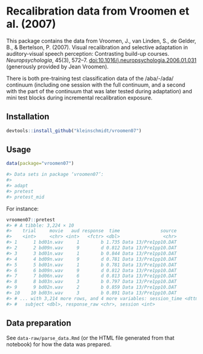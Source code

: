 # Recalibration data from Vroomen et al. (2007)

This package contains the data from Vroomen, J., van Linden, S., de Gelder, B.,
& Bertelson, P. (2007).  Visual recalibration and selective adaptation in
auditory-visual speech perception: Contrasting build-up courses.
_Neuropsychologia_, 45(3),
572–7.
[doi:10.1016/j.neuropsychologia.2006.01.031](https://doi.org/10.1016/j.neuropsychologia.2006.01.031) (generously provided by Jean Vroomen).

There is both pre-training test classification data of the /aba/-/ada/ continuum
(including one session with the full continuum, and a second with the part of
the continuum that was later tested during adaptation) and mini test blocks
during incremental recalibration exposure.

## Installation

```r
devtools::install_github("kleinschmidt/vroomen07")
```

## Usage

```r
data(package="vroomen07")

#> Data sets in package ‘vroomen07’:
#> 
#> adapt
#> pretest
#> pretest_mid
```

For instance:

``` r
vroomen07::pretest
#> # A tibble: 3,224 × 10
#>    trial     movie   aud response  time               source
#>    <int>     <chr> <int>   <fctr> <dbl>                <chr>
#> 1      1 bd01n.wav     1        b 1.735 Data 13/Pre1pp10.DAT
#> 2      2 bd09n.wav     9        d 0.812 Data 13/Pre1pp10.DAT
#> 3      3 bd01n.wav     1        b 0.844 Data 13/Pre1pp10.DAT
#> 4      4 bd09n.wav     9        d 0.781 Data 13/Pre1pp10.DAT
#> 5      5 bd01n.wav     1        b 0.781 Data 13/Pre1pp10.DAT
#> 6      6 bd09n.wav     9        d 0.812 Data 13/Pre1pp10.DAT
#> 7      7 bd06n.wav     6        d 0.813 Data 13/Pre1pp10.DAT
#> 8      8 bd03n.wav     3        b 0.797 Data 13/Pre1pp10.DAT
#> 9      9 bd02n.wav     2        b 0.859 Data 13/Pre1pp10.DAT
#> 10    10 bd03n.wav     3        b 0.891 Data 13/Pre1pp10.DAT
#> # ... with 3,214 more rows, and 4 more variables: session_time <dttm>,
#> #   subject <dbl>, response_raw <chr>, session <int>
```

## Data preparation

See `data-raw/parse_data.Rmd` (or the HTML file generated from that notebook)
for how the data was prepared.
